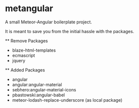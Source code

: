 # metangular
A small Meteor-Angular boilerplate project.

It is meant to save you from the initial hassle with the packages.

** Remove Packages
- blaze-html-templates
- ecmascript
- jquery

** Added Packages
- angular
- angular:angular-material
- sebhero:angular-material-icons
- pbastowski:angular-babel
- meteor-lodash-replace-underscore (as local package)
